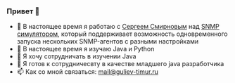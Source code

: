 ### Привет 👋

- 🔭 В настоящее время я работаю с [Сергеем Смирновым](https://github.com/sv-smirnov "sv-smirnov") над [SNMP симулятором](https://github.com/Timzmei/RTRS_Crack "RTRS_Crack"), который поддерживает возможность одновременного запуска нескольких SNMP-агентов с разными настройками
- 🌱 В настоящее время я изучаю Java и Python
- 👯 Я хочу сотрудничать в изучении Java
- 🤔 Я готов к сотрудничесвту в качестве младшего java разработчика 
- 📫 Как со мной связаться: mail@guliev-timur.ru

<!---
### Hi there 👋

- 🔭 I’m currently working with [Sergey Smirnov](https://github.com/sv-smirnov "sv-smirnov") on [SNMP simulator](https://github.com/Timzmei/RTRS_Crack "RTRS_Crack") wich supports the ability to run several SNMP agents at once, with different settings
- 🌱 I’m currently learning Java and Python
- 👯 I want to collaborate in learning Java
- 🤔 I am ready to cooperate as a junior java developer
- 📫 How to reach me: mail@guliev-timur.ru
-->

